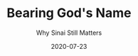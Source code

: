 ---
date: 2020-07-23
dateYear: 2020
isbn: 9780830848362
title: Bearing God's Name
subtitle: Why Sinai Still Matters
description: "What does the Old Testament—especially the law—have to do with your Christian life? In this warm, accessible volume, Carmen Joy Imes takes readers back to Sinai, arguing that we've misunderstood the command about 'taking the Lord's name in vain.' Instead, Imes says that this command is really about 'bearing God's name,' a theme that continues throughout the rest of Scripture."
cover: cover-bearing-gods-name.jpeg
coverGoogle: https://books.google.com/books/content?id=B-6gDwAAQBAJ&printsec=frontcover&img=1&zoom=1&edge=curl&source=gbs_api
pageCount: 240
authors: Carmen Joy Imes
publishers: InterVarsity Press
published: 2019-12-10
publishedYear: 2019
shelves:
- non-fiction
- faith
---
